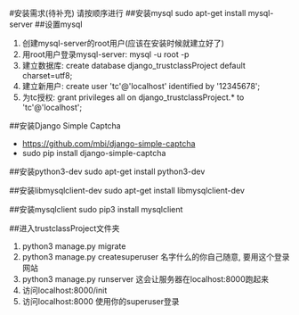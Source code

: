 #安装需求(待补充)
请按顺序进行
##安装mysql
sudo apt-get install mysql-server
##设置mysql
1. 创建mysql-server的root用户(应该在安装时候就建立好了)
2. 用root用户登录mysql-server: mysql -u root -p
3. 建立数据库: create database django_trustclassProject default charset=utf8;
4. 建立新用户: create user 'tc'@'localhost' identified by '12345678';
5. 为tc授权: grant privileges all on django_trustclassProject.\* to 'tc'@'localhost';

##安装Django Simple Captcha
- https://github.com/mbi/django-simple-captcha
- sudo pip install django-simple-captcha

##安装python3-dev
sudo apt-get install python3-dev

##安装libmysqlclient-dev
sudo apt-get install libmysqlclient-dev

##安装mysqlclient
sudo pip3 install mysqlclient

##进入trustclassProject文件夹
1. python3 manage.py migrate
2. python3 manage.py createsuperuser 名字什么的你自己随意, 要用这个登录网站
3. python3 manage.py runserver 这会让服务器在localhost:8000跑起来
4. 访问localhost:8000/init
5. 访问localhost:8000 使用你的superuser登录
